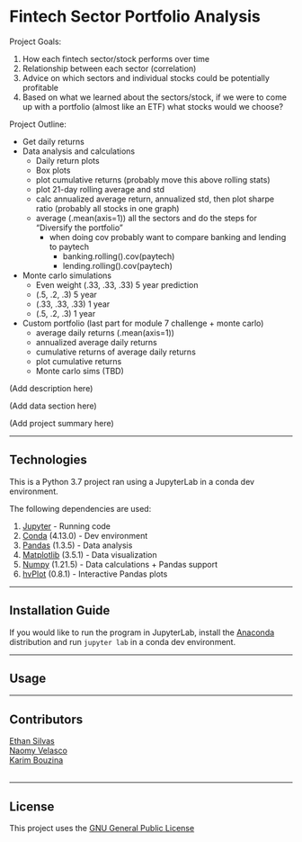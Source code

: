 # Fintech Sector Portfolio Analysis 

Project Goals: 
1. How each fintech sector/stock performs over time
2. Relationship between each sector (correlation)
3. Advice on which sectors and individual stocks could be potentially profitable
4. Based on what we learned about the sectors/stock, if we were to come up with a portfolio (almost like an ETF) what stocks would we choose?

Project Outline: 
- Get daily returns
- Data analysis and calculations
    - Daily return plots
    - Box plots
    - plot cumulative returns (probably move this above rolling stats)
    - plot 21-day rolling average and std
    - calc annualized average return, annualized std, then plot sharpe ratio (probably all stocks in one graph)
    - average (.mean(axis=1)) all the sectors and do the steps for “Diversify the portfolio”
        - when doing cov probably want to compare banking and lending to paytech
            - banking.rolling().cov(paytech)
            - lending.rolling().cov(paytech)
- Monte carlo simulations
    - Even weight (.33, .33, .33) 5 year prediction
    - (.5, .2, .3) 5 year
    - (.33, .33, .33) 1 year
    - (.5, .2, .3) 1 year
- Custom portfolio (last part for module 7 challenge + monte carlo)
    - average daily returns (.mean(axis=1))
    - annualized average daily returns
    - cumulative returns of average daily returns
    - plot cumulative returns
    - Monte carlo sims (TBD)

(Add description here)

(Add data section here)

(Add project summary here)

---

## Technologies

This is a Python 3.7 project ran using a JupyterLab in a conda dev environment. 

The following dependencies are used: 
1. [Jupyter](https://jupyter.org/) - Running code 
2. [Conda](https://github.com/conda/conda) (4.13.0) - Dev environment
3. [Pandas](https://github.com/pandas-dev/pandas) (1.3.5) - Data analysis
4. [Matplotlib](https://github.com/matplotlib/matplotlib) (3.5.1) - Data visualization
5. [Numpy](https://numpy.org/) (1.21.5) - Data calculations + Pandas support
6. [hvPlot](https://hvplot.holoviz.org/index.html) (0.8.1) - Interactive Pandas plots 

---

## Installation Guide

If you would like to run the program in JupyterLab, install the [Anaconda](https://www.anaconda.com/products/distribution) distribution and run `jupyter lab` in a conda dev environment.

---

## Usage



---

## Contributors

[Ethan Silvas](https://github.com/ethansilvas) <br>
[Naomy Velasco](https://github.com/naomynaomy) <br>
[Karim Bouzina](https://github.com/karim985) <br>
[]() <br>

---

## License

This project uses the [GNU General Public License](https://choosealicense.com/licenses/gpl-3.0/)
